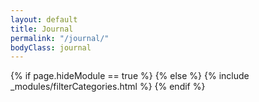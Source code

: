 ```yaml
---
layout: default
title: Journal
permalink: "/journal/"
bodyClass: journal
---
```


{% if page.hideModule == true %}
{% else %}
  {% include _modules/filterCategories.html %}
{% endif %}

